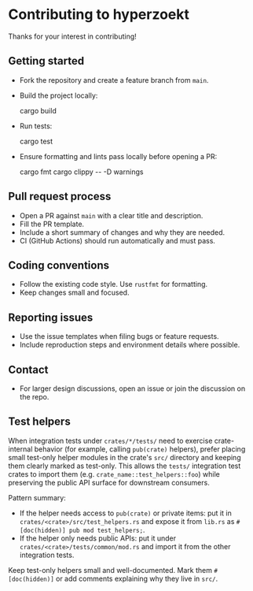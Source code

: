 # Contributing to hyperzoekt

Thanks for your interest in contributing!

## Getting started
- Fork the repository and create a feature branch from `main`.
- Build the project locally:

  cargo build

- Run tests:

  cargo test

- Ensure formatting and lints pass locally before opening a PR:

  cargo fmt
  cargo clippy -- -D warnings

## Pull request process
- Open a PR against `main` with a clear title and description.
- Fill the PR template.
- Include a short summary of changes and why they are needed.
- CI (GitHub Actions) should run automatically and must pass.

## Coding conventions
- Follow the existing code style. Use `rustfmt` for formatting.
- Keep changes small and focused.

## Reporting issues
- Use the issue templates when filing bugs or feature requests.
- Include reproduction steps and environment details where possible.

## Contact
- For larger design discussions, open an issue or join the discussion on the repo.

## Test helpers

When integration tests under `crates/*/tests/` need to exercise crate-internal
behavior (for example, calling `pub(crate)` helpers), prefer placing small
test-only helper modules in the crate's `src/` directory and keeping them
clearly marked as test-only. This allows the `tests/` integration test
crates to import them (e.g. `crate_name::test_helpers::foo`) while preserving
the public API surface for downstream consumers.

Pattern summary:
- If the helper needs access to `pub(crate)` or private items: put it in
  `crates/<crate>/src/test_helpers.rs` and expose it from `lib.rs` as
  `#[doc(hidden)] pub mod test_helpers;`.
- If the helper only needs public APIs: put it under
  `crates/<crate>/tests/common/mod.rs` and import it from the other
  integration tests.

Keep test-only helpers small and well-documented. Mark them `#[doc(hidden)]`
or add comments explaining why they live in `src/`.

